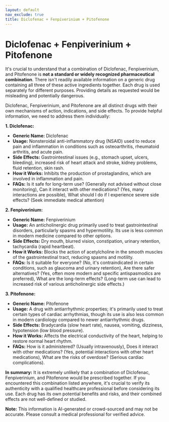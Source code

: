 ```yaml
---
layout: default
nav_exclude: true
title: Diclofenac + Fenpiverinium + Pitofenone
---
```


# Diclofenac + Fenpiverinium + Pitofenone

It's crucial to understand that a combination of Diclofenac, Fenpiverinium, and Pitofenone is **not a standard or widely recognized pharmaceutical combination**.  There isn't readily available information on a generic drug containing all three of these active ingredients together.  Each drug is used separately for different purposes.  Providing details as requested would be misleading and potentially dangerous.

Diclofenac, Fenpiverinium, and Pitofenone are all distinct drugs with their own mechanisms of action, indications, and side effects.  To provide helpful information, we need to address them individually:

**1. Diclofenac:**

* **Generic Name:** Diclofenac
* **Usage:** Nonsteroidal anti-inflammatory drug (NSAID) used to reduce pain and inflammation in conditions such as osteoarthritis, rheumatoid arthritis, and acute pain.
* **Side Effects:**  Gastrointestinal issues (e.g., stomach upset, ulcers, bleeding), increased risk of heart attack and stroke, kidney problems, fluid retention, skin rash.
* **How it Works:** Inhibits the production of prostaglandins, which are involved in inflammation and pain.
* **FAQs:**  Is it safe for long-term use? (Generally not advised without close monitoring), Can it interact with other medications? (Yes, many interactions are possible), What should I do if I experience severe side effects? (Seek immediate medical attention)


**2. Fenpiverinium:**

* **Generic Name:** Fenpiverinium
* **Usage:** An anticholinergic drug primarily used to treat gastrointestinal disorders, particularly spasms and hypermotility.  Its use is less common in modern medicine compared to other options.
* **Side Effects:** Dry mouth, blurred vision, constipation, urinary retention, tachycardia (rapid heartbeat).
* **How it Works:** Blocks the action of acetylcholine in the smooth muscles of the gastrointestinal tract, reducing spasms and motility.
* **FAQs:** Is it suitable for everyone? (No, it's contraindicated in certain conditions, such as glaucoma and urinary retention),  Are there safer alternatives? (Yes, often more modern and specific antispasmodics are preferred), What are the long-term effects? (Long-term use can lead to increased risk of various anticholinergic side effects.)


**3. Pitofenone:**

* **Generic Name:** Pitofenone
* **Usage:**  A drug with antiarrhythmic properties; it's primarily used to treat certain types of cardiac arrhythmias, though its use is also less common in modern cardiology compared to newer antiarrhythmic drugs.
* **Side Effects:**  Bradycardia (slow heart rate), nausea, vomiting, dizziness, hypotension (low blood pressure).
* **How it Works:** Affects the electrical conductivity of the heart, helping to restore normal heart rhythm.
* **FAQs:**  How is it administered? (Usually intravenously), Does it interact with other medications? (Yes, potential interactions with other heart medications), What are the risks of overdose? (Serious cardiac complications).


**In summary:**  It is extremely unlikely that a combination of Diclofenac, Fenpiverinium, and Pitofenone would be prescribed together.  If you encountered this combination listed anywhere, it's crucial to verify its authenticity with a qualified healthcare professional before considering its use.  Each drug has its own potential benefits and risks, and their combined effects are not well-defined or studied.


**Note:** This information is AI-generated or crowd-sourced and may not be accurate. Please consult a medical professional for verified advice.